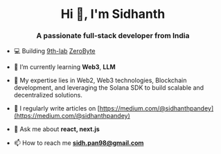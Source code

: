 <h1 align="center">Hi 👋, I'm Sidhanth</h1>
<h3 align="center">A passionate full-stack developer from India</h3>

- 💻 Building [9th-lab](https://github.com/9th-lab) [ZeroByte](https://www.0byte.tech/)

- 🌱 I’m currently learning **Web3**, **LLM**
  
- 🌟 My expertise lies in Web2, Web3 technologies, Blockchain development, and leveraging the Solana SDK to build scalable and decentralized solutions.

- 📝 I regularly write articles on [https://medium.com/@sidhanthpandey](https://medium.com/@sidhanthpandey)

- 💬 Ask me about **react, next.js**

- 📫 How to reach me **sidh.pan98@gmail.com**
